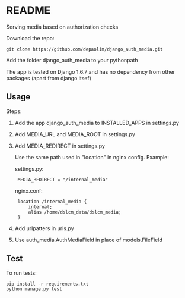 # README

Serving media based on authorization checks

Download the repo:

    git clone https://github.com/depaolim/django_auth_media.git

Add the folder django\_auth\_media to your pythonpath

The app is tested on Django 1.6.7 and has no dependency from other packages (apart from django itsef)


## Usage

Steps:

1. Add the app django\_auth\_media to INSTALLED\_APPS in settings.py

2. Add MEDIA\_URL  and MEDIA\_ROOT in settings.py

3. Add MEDIA\_REDIRECT in settings.py

    Use the same path used in "location" in nginx config. Example:

    settings.py:

        MEDIA_REDIRECT = "/internal_media"

    nginx.conf:

        location /internal_media {
            internal;
            alias /home/dslcm_data/dslcm_media;
        }


4. Add urlpatters in urls.py

5. Use auth\_media.AuthMediaField in place of models.FileField


## Test

To run tests:

    pip install -r requirements.txt
    python manage.py test
